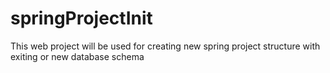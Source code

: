 # springProjectInit
This web project will be used for creating new spring project structure with exiting or new database schema 
